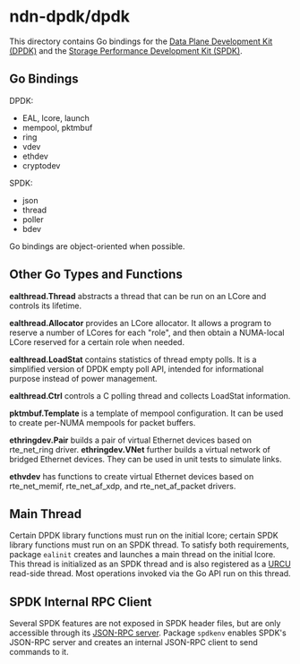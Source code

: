 # ndn-dpdk/dpdk

This directory contains Go bindings for the [Data Plane Development Kit (DPDK)](https://www.dpdk.org/) and the [Storage Performance Development Kit (SPDK)](https://spdk.io/).

## Go Bindings

DPDK:

* EAL, lcore, launch
* mempool, pktmbuf
* ring
* vdev
* ethdev
* cryptodev

SPDK:

* json
* thread
* poller
* bdev

Go bindings are object-oriented when possible.

## Other Go Types and Functions

**ealthread.Thread** abstracts a thread that can be run on an LCore and controls its lifetime.

**ealthread.Allocator** provides an LCore allocator.
It allows a program to reserve a number of LCores for each "role", and then obtain a NUMA-local LCore reserved for a certain role when needed.

**ealthread.LoadStat** contains statistics of thread empty polls.
It is a simplified version of DPDK empty poll API, intended for informational purpose instead of power management.

**ealthread.Ctrl** controls a C polling thread and collects LoadStat information.

**pktmbuf.Template** is a template of mempool configuration.
It can be used to create per-NUMA mempools for packet buffers.

**ethringdev.Pair** builds a pair of virtual Ethernet devices based on rte\_net\_ring driver.
**ethringdev.VNet** further builds a virtual network of bridged Ethernet devices.
They can be used in unit tests to simulate links.

**ethvdev** has functions to create virtual Ethernet devices based on rte\_net\_memif, rte\_net\_af\_xdp, and rte\_net\_af\_packet drivers.

## Main Thread

Certain DPDK library functions must run on the initial lcore; certain SPDK library functions must run on an SPDK thread.
To satisfy both requirements, package `ealinit` creates and launches a main thread on the initial lcore.
This thread is initialized as an SPDK thread and is also registered as a [URCU](../core/urcu) read-side thread.
Most operations invoked via the Go API run on this thread.

## SPDK Internal RPC Client

Several SPDK features are not exposed in SPDK header files, but are only accessible through its [JSON-RPC server](https://spdk.io/doc/jsonrpc.html).
Package `spdkenv` enables SPDK's JSON-RPC server and creates an internal JSON-RPC client to send commands to it.
